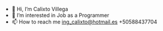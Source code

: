 - 👋 Hi, I’m Calixto Villega
- 👀 I’m interested in Job as a Programmer
- 📫 How to reach me
ing_calixto@hotmail.es
+50588437704
